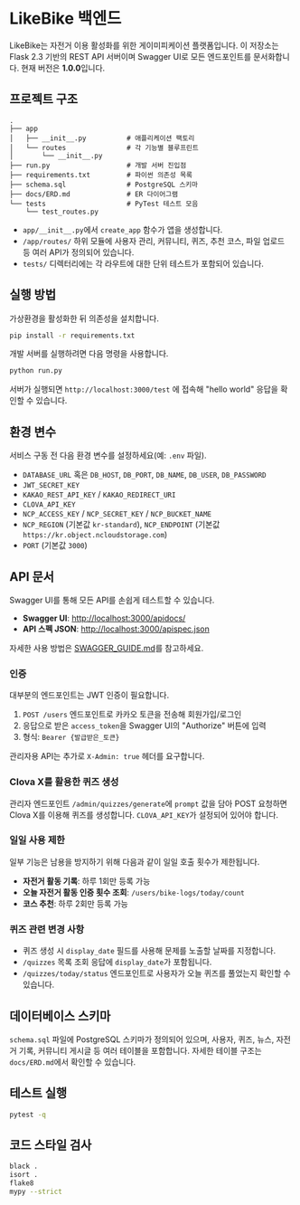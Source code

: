 # LikeBike 백엔드

LikeBike는 자전거 이용 활성화를 위한 게이미피케이션 플랫폼입니다. 이 저장소는 Flask 2.3 기반의 REST API 서버이며 Swagger UI로 모든 엔드포인트를 문서화합니다. 현재 버전은 **1.0.0**입니다.

## 프로젝트 구조

```
.
├── app
│   ├── __init__.py          # 애플리케이션 팩토리
│   └── routes               # 각 기능별 블루프린트
│       └── __init__.py
├── run.py                   # 개발 서버 진입점
├── requirements.txt         # 파이썬 의존성 목록
├── schema.sql               # PostgreSQL 스키마
├── docs/ERD.md              # ER 다이어그램
└── tests                    # PyTest 테스트 모음
    └── test_routes.py
```

- `app/__init__.py`에서 `create_app` 함수가 앱을 생성합니다.
- `/app/routes/` 하위 모듈에 사용자 관리, 커뮤니티, 퀴즈, 추천 코스, 파일 업로드 등 여러 API가 정의되어 있습니다.
- `tests/` 디렉터리에는 각 라우트에 대한 단위 테스트가 포함되어 있습니다.

## 실행 방법

가상환경을 활성화한 뒤 의존성을 설치합니다.

```bash
pip install -r requirements.txt
```

개발 서버를 실행하려면 다음 명령을 사용합니다.

```bash
python run.py
```

서버가 실행되면 `http://localhost:3000/test` 에 접속해 "hello world" 응답을 확인할 수 있습니다.

## 환경 변수

서비스 구동 전 다음 환경 변수를 설정하세요(예: `.env` 파일).

- `DATABASE_URL` 혹은 `DB_HOST`, `DB_PORT`, `DB_NAME`, `DB_USER`, `DB_PASSWORD`
- `JWT_SECRET_KEY`
- `KAKAO_REST_API_KEY` / `KAKAO_REDIRECT_URI`
- `CLOVA_API_KEY`
- `NCP_ACCESS_KEY` / `NCP_SECRET_KEY` / `NCP_BUCKET_NAME`
- `NCP_REGION` (기본값 `kr-standard`), `NCP_ENDPOINT` (기본값 `https://kr.object.ncloudstorage.com`)
- `PORT` (기본값 `3000`)

## API 문서

Swagger UI를 통해 모든 API를 손쉽게 테스트할 수 있습니다.

- **Swagger UI**: <http://localhost:3000/apidocs/>
- **API 스펙 JSON**: <http://localhost:3000/apispec.json>

자세한 사용 방법은 [SWAGGER_GUIDE.md](./SWAGGER_GUIDE.md)를 참고하세요.

### 인증

대부분의 엔드포인트는 JWT 인증이 필요합니다.

1. `POST /users` 엔드포인트로 카카오 토큰을 전송해 회원가입/로그인
2. 응답으로 받은 `access_token`을 Swagger UI의 "Authorize" 버튼에 입력
3. 형식: `Bearer {발급받은_토큰}`

관리자용 API는 추가로 `X-Admin: true` 헤더를 요구합니다.

### Clova X를 활용한 퀴즈 생성

관리자 엔드포인트 `/admin/quizzes/generate`에 `prompt` 값을 담아 POST 요청하면 Clova X를 이용해 퀴즈를 생성합니다. `CLOVA_API_KEY`가 설정되어 있어야 합니다.

### 일일 사용 제한

일부 기능은 남용을 방지하기 위해 다음과 같이 일일 호출 횟수가 제한됩니다.

- **자전거 활동 기록**: 하루 1회만 등록 가능
- **오늘 자전거 활동 인증 횟수 조회**: `/users/bike-logs/today/count`
- **코스 추천**: 하루 2회만 등록 가능

### 퀴즈 관련 변경 사항

- 퀴즈 생성 시 `display_date` 필드를 사용해 문제를 노출할 날짜를 지정합니다.
- `/quizzes` 목록 조회 응답에 `display_date`가 포함됩니다.
- `/quizzes/today/status` 엔드포인트로 사용자가 오늘 퀴즈를 풀었는지 확인할 수 있습니다.

## 데이터베이스 스키마

`schema.sql` 파일에 PostgreSQL 스키마가 정의되어 있으며, 사용자, 퀴즈, 뉴스, 자전거 기록, 커뮤니티 게시글 등 여러 테이블을 포함합니다. 자세한 테이블 구조는 `docs/ERD.md`에서 확인할 수 있습니다.

## 테스트 실행

```bash
pytest -q
```

## 코드 스타일 검사

```bash
black .
isort .
flake8
mypy --strict
```
